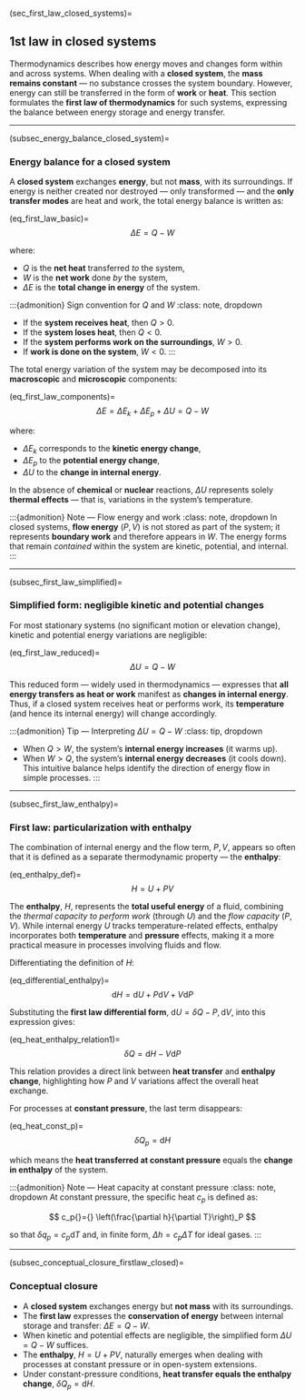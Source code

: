 (sec_first_law_closed_systems)=
## 1st law in closed systems

Thermodynamics describes how energy moves and changes form within and across systems.
When dealing with a **closed system**, the **mass remains constant** — no substance crosses the system boundary.
However, energy can still be transferred in the form of **work** or **heat**.
This section formulates the **first law of thermodynamics** for such systems, expressing the balance between energy storage and energy transfer.

---

(subsec_energy_balance_closed_system)=
### Energy balance for a closed system

A **closed system** exchanges **energy**, but not **mass**, with its surroundings.
If energy is neither created nor destroyed — only transformed — and the **only transfer modes** are heat and work, the total energy balance is written as:

(eq_first_law_basic)=
$$
\Delta{}E{}={}Q{}-{}W
$$

where:

* $Q$ is the **net heat** transferred *to* the system,
* $W$ is the **net work** done *by* the system,
* $\Delta{}E$ is the **total change in energy** of the system.

:::{admonition} Sign convention for $Q$ and $W$
:class: note, dropdown

* If the **system receives heat**, then $Q>0$.
* If the **system loses heat**, then $Q<0$.
* If the **system performs work on the surroundings**, $W>0$.
* If **work is done on the system**, $W<0$.
  :::

The total energy variation of the system may be decomposed into its **macroscopic** and **microscopic** components:

(eq_first_law_components)=
$$
\Delta{}E{}={} \Delta{}E_k{}+{}\Delta{}E_p{}+{}\Delta{}U{}={}Q{}-{}W
$$

where:

* $\Delta E_k$ corresponds to the **kinetic energy change**,
* $\Delta E_p$ to the **potential energy change**,
* $\Delta U$ to the **change in internal energy**.

In the absence of **chemical** or **nuclear** reactions, $\Delta U$ represents solely **thermal effects** — that is, variations in the system’s temperature.

:::{admonition} Note — Flow energy and work
:class: note, dropdown
In closed systems, **flow energy** ($P,V$) is not stored as part of the system; it represents **boundary work** and therefore appears in $W$.
The energy forms that remain *contained* within the system are kinetic, potential, and internal.
:::

---

(subsec_first_law_simplified)=
### Simplified form: negligible kinetic and potential changes

For most stationary systems (no significant motion or elevation change), kinetic and potential energy variations are negligible:

(eq_first_law_reduced)=
$$
\Delta{}U{}={}Q{}-{}W
$$

This reduced form — widely used in thermodynamics — expresses that **all energy transfers as heat or work** manifest as **changes in internal energy**.
Thus, if a closed system receives heat or performs work, its **temperature** (and hence its internal energy) will change accordingly.

:::{admonition} Tip — Interpreting $\Delta U = Q - W$
:class: tip, dropdown

* When $Q>W$, the system’s **internal energy increases** (it warms up).
* When $W>Q$, the system’s **internal energy decreases** (it cools down).
  This intuitive balance helps identify the direction of energy flow in simple processes.
  :::

---

(subsec_first_law_enthalpy)=
### First law: particularization with enthalpy

The combination of internal energy and the flow term, $P,V$, appears so often that it is defined as a separate thermodynamic property — the **enthalpy**:

(eq_enthalpy_def)=
$$
H{}={}U{}+{}PV
$$

The **enthalpy**, $H$, represents the **total useful energy** of a fluid, combining the *thermal capacity to perform work* (through $U$) and the *flow capacity* ($P,V$).
While internal energy $U$ tracks temperature-related effects, enthalpy incorporates both **temperature** and **pressure** effects, making it a more practical measure in processes involving fluids and flow.

Differentiating the definition of $H$:

(eq_differential_enthalpy)=
$$
\mathrm{d}H{}={} \mathrm{d}U{}+{}P\mathrm{d}V{}+{}V\mathrm{d}P
$$

Substituting the **first law differential form**, $\mathrm{d}U{}={} \delta Q{}-{}P,\mathrm{d}V$, into this expression gives:

(eq_heat_enthalpy_relation1)=
$$
\delta Q{}={} \mathrm{d}H{}-{}V\mathrm{d}P
$$

This relation provides a direct link between **heat transfer** and **enthalpy change**, highlighting how $P$ and $V$ variations affect the overall heat exchange.

For processes at **constant pressure**, the last term disappears:

(eq_heat_const_p)=
$$
\delta Q_p{}={} \mathrm{d}H
$$

which means the **heat transferred at constant pressure** equals the **change in enthalpy** of the system.

:::{admonition} Note — Heat capacity at constant pressure
:class: note, dropdown
At constant pressure, the specific heat $c_p$ is defined as:

$$
c_p{}={} \left(\frac{\partial h}{\partial T}\right)_P
$$

so that $\delta q_p{}={}c_p\mathrm{d}T$ and, in finite form, $\Delta h{}={}c_p\Delta T$ for ideal gases.
:::

---

(subsec_conceptual_closure_firstlaw_closed)=
### Conceptual closure
* A **closed system** exchanges energy but **not mass** with its surroundings.
* The **first law** expresses the **conservation of energy** between internal storage and transfer:
  $\Delta E{}={}Q{}-{}W$.
* When kinetic and potential effects are negligible, the simplified form $\Delta U{}={}Q{}-{}W$ suffices.
* The **enthalpy**, $H{}={}U{}+{}PV$, naturally emerges when dealing with processes at constant pressure or in open-system extensions.
* Under constant-pressure conditions, **heat transfer equals the enthalpy change**, $\delta Q_p{}={} \mathrm{d}H$.
